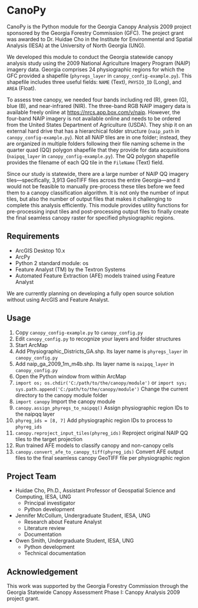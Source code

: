 # CanoPy

CanoPy is the Python module for the Georgia Canopy Analysis 2009 project
sponsored by the Georgia Forestry Commission (GFC). The project grant was
awarded to Dr. Huidae Cho in the Institute for Environmental and Spatial
Analysis (IESA) at the University of North Georgia (UNG).

We developed this module to conduct the Georgia statewide canopy analysis study
using the 2009 National Agriculture Imagery Program (NAIP) imagery data.
Georgia comprises 24 physiographic regions for which the GFC provided a
shapefile (`phyregs_layer` in `canopy_config-example.py`). This shapefile
includes three useful fields: `NAME` (Text), `PHYSIO_ID` (Long), and `AREA`
(Float).

To assess tree canopy, we needed four bands including red (R), green (G), blue
(B), and near-infrared (NIR). The three-band RGB NAIP imagery data is available
freely online at https://nrcs.app.box.com/v/naip. However, the four-band NAIP
imagery is not available online and needs to be ordered from the United States
Department of Agriculture (USDA). They ship it on an external hard drive that
has a hierarchical folder structure (`naip_path` in
`canopy_config-example.py`). Not all NAIP tiles are in one folder; instead,
they are organized in multiple folders following their file naming scheme in
the quarter quad (QQ) polygon shapefile that they provide for data acquisitions
(`naipqq_layer` in `canopy_config-example.py`). The QQ polygon shapefile
provides the filename of each QQ tile in the `FileName` (Text) field.

Since our study is statewide, there are a large number of NAIP QQ imagery
tiles&mdash;specifically, 3,913 GeoTIFF files across the entire
Georgia&mdash;and it would not be feasible to manually pre-process these tiles
before we feed them to a canopy classification algorithm. It is not only the
number of input tiles, but also the number of output files that makes it
challenging to complete this analysis efficiently. This module provides utility
functions for pre-processing input tiles and post-processing output files to
finally create the final seamless canopy raster for specified physiographic
regions.

## Requirements

* ArcGIS Desktop 10.x
* ArcPy
* Python 2 standard module: os
* Feature Analyst (TM) by the Textron Systems
* Automated Feature Extraction (AFE) models trained using Feature Analyst

We are currently planning on developing a fully open source solution without
using ArcGIS and Feature Analyst.

## Usage

1. Copy `canopy_config-example.py` to `canopy_config.py`
1. Edit `canopy_config.py` to recognize your layers and folder structures
1. Start ArcMap
1. Add Physiographic_Districts_GA.shp. Its layer name is `phyregs_layer` in
   `canopy_config.py`
1. Add naip_ga_2009_1m_m4b.shp. Its layer name is `naipqq_layer` in
   `canopy_config.py`
1. Open the Python window from within ArcMap
1. `import os; os.chdir('C:/path/to/the/canopy/module')` or `import sys;
   sys.path.append('C:/path/to/the/canopy/module')` Change the current
   directory to the canopy module folder
1. `import canopy` Import the canopy module
1. `canopy.assign_phyregs_to_naipqq()` Assign physiographic region IDs to the
   naipqq layer
1. `phyreg_ids = [8, 7]` Add physiographic region IDs to process to
   `phyreg_ids`
1. `canopy.reproject_input_tiles(phyreg_ids)` Reproject original NAIP QQ tiles
   to the target projection
1. Run trained AFE models to classify canopy and non-canopy cells
1. `canopy.convert_afe_to_canopy_tiff(phyreg_ids)` Convert AFE output files to
   the final seamless canopy GeoTIFF file per physiographic region

## Project Team

* Huidae Cho, Ph.D., Assistant Professor of Geospatial Science and Computing,
  IESA, UNG
  * Principal investigator
  * Python development
* Jennifer McCollum, Undergraduate Student, IESA, UNG
  * Research about Feature Analyst
  * Literature review
  * Documentation
* Owen Smith, Undergraduate Student, IESA, UNG
  * Python development
  * Technical documentation

## Acknowledgement

This work was supported by the Georgia Forestry Commission through the Georgia
Statewide Canopy Assessment Phase I: Canopy Analysis 2009 project grant.
